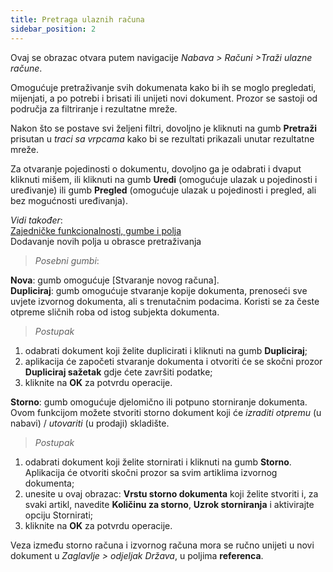 ```yaml
---
title: Pretraga ulaznih računa
sidebar_position: 2
---
```


Ovaj se obrazac otvara putem navigacije *Nabava > Računi >Traži ulazne račune*.

Omogućuje pretraživanje svih dokumenata kako bi ih se moglo pregledati, mijenjati, a po potrebi i brisati ili unijeti novi dokument. Prozor se sastoji od područja za filtriranje i rezultatne mreže.

Nakon što se postave svi željeni filtri, dovoljno je kliknuti na gumb **Pretraži** prisutan u *traci sa vrpcama* kako bi se rezultati prikazali unutar rezultatne mreže.

Za otvaranje pojedinosti o dokumentu, dovoljno ga je odabrati i dvaput kliknuti mišem, ili kliknuti na gumb **Uredi** (omogućuje ulazak u pojedinosti i uređivanje) ili gumb **Pregled** (omogućuje ulazak u pojedinosti i pregled, ali bez mogućnosti uređivanja).

*Vidi također*:  
[Zajedničke funkcionalnosti, gumbe i polja](/docs/guide/common)        
Dodavanje novih polja u obrasce pretraživanja  


> *Posebni gumbi*:

**Nova**: gumb omogućuje [Stvaranje novog računa].  
**Dupliciraj**: gumb omogućuje stvaranje kopije dokumenta, prenoseći sve uvjete izvornog dokumenta, ali s trenutačnim podacima.
Koristi se za česte otpreme sličnih roba od istog subjekta dokumenta.


> *Postupak*

1.	odabrati dokument koji želite duplicirati i kliknuti na gumb **Dupliciraj**;  
2.	aplikacija će započeti stvaranje dokumenta i otvoriti će se skočni prozor **Dupliciraj sažetak** gdje ćete završiti podatke;  
3.	kliknite na **OK** za potvrdu operacije.

**Storno**: gumb omogućuje djelomično ili potpuno storniranje dokumenta. Ovom funkcijom možete stvoriti storno dokument koji će *izraditi otpremu* (u nabavi) / *utovariti* (u prodaji) skladište.


>*Postupak*

1.	odabrati dokument koji želite stornirati i kliknuti na gumb **Storno**. Aplikacija će otvoriti skočni prozor sa svim artiklima izvornog dokumenta;  
2.	unesite u ovaj obrazac: **Vrstu storno dokumenta** koji želite stvoriti i, za svaki artikl, navedite **Količinu za storno**, **Uzrok storniranja** i aktivirajte opciju Stornirati;  
3.	kliknite na **OK** za potvrdu operacije.

Veza između storno računa i izvornog računa mora se ručno unijeti u novi dokument u *Zaglavlje > odjeljak Država*, u poljima **referenca**.
